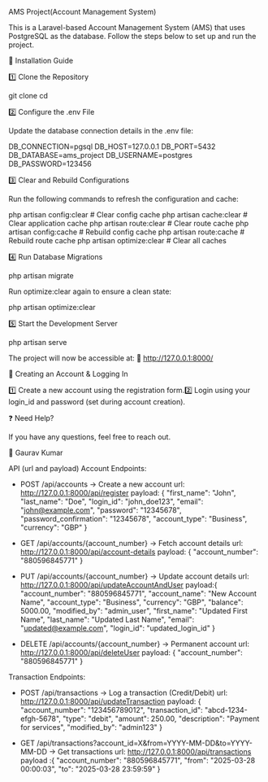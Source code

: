 AMS Project(Account Management System)

This is a Laravel-based Account Management System (AMS) that uses PostgreSQL as the database. Follow the steps below to set up and run the project.

🚀 Installation Guide

1️⃣ Clone the Repository

git clone <repository-url>
cd <project-directory>

2️⃣ Configure the .env File

Update the database connection details in the .env file:

DB_CONNECTION=pgsql
DB_HOST=127.0.0.1
DB_PORT=5432
DB_DATABASE=ams_project
DB_USERNAME=postgres
DB_PASSWORD=123456

3️⃣ Clear and Rebuild Configurations

Run the following commands to refresh the configuration and cache:

php artisan config:clear       # Clear config cache
php artisan cache:clear        # Clear application cache
php artisan route:clear        # Clear route cache
php artisan config:cache       # Rebuild config cache
php artisan route:cache        # Rebuild route cache
php artisan optimize:clear     # Clear all caches

4️⃣ Run Database Migrations

php artisan migrate

Run optimize:clear again to ensure a clean state:

php artisan optimize:clear

5️⃣ Start the Development Server

php artisan serve

The project will now be accessible at:
🔗 http://127.0.0.1:8000/

👤 Creating an Account & Logging In

1️⃣ Create a new account using the registration form.2️⃣ Login using your login_id and password (set during account creation).

❓ Need Help?

If you have any questions, feel free to reach out.

👤 Gaurav Kumar


API (url and payload)
Account Endpoints:
- POST /api/accounts -> Create a new account
url: http://127.0.0.1:8000/api/register
payload:
{
    "first_name": "John",
    "last_name": "Doe",
    "login_id": "john_doe123",
    "email": "john@example.com",
    "password": "12345678",
    "password_confirmation": "12345678",
    "account_type": "Business",
    "currency": "GBP"
}

- GET /api/accounts/{account_number} -> Fetch account details
url: http://127.0.0.1:8000/api/account-details
payload:
{
    "account_number": "880596845771"
}



- PUT /api/accounts/{account_number} -> Update account details
url: http://127.0.0.1:8000/api/updateAccountAndUser
payload:{
    "account_number": "880596845771",
    "account_name": "New Account Name",
    "account_type": "Business",
    "currency": "GBP",
    "balance": 5000.00,
    "modified_by": "admin_user",
    "first_name": "Updated First Name",
    "last_name": "Updated Last Name",
    "email": "updated@example.com",
    "login_id": "updated_login_id"
}




- DELETE /api/accounts/{account_number} -> Permanent account
url: http://127.0.0.1:8000/api/deleteUser
payload:
{
    "account_number": "880596845771"
}


Transaction Endpoints:

- POST /api/transactions -> Log a transaction (Credit/Debit)
url: http://127.0.0.1:8000/api/updateTransaction
payload:
{
    "account_number": "123456789012",
    "transaction_id": "abcd-1234-efgh-5678",
    "type": "debit",
    "amount": 250.00,
    "description": "Payment for services",
    "modified_by": "admin123"
}


- GET /api/transactions?account_id=X&from=YYYY-MM-DD&to=YYYY-MM-DD -> Get transactions
url: http://127.0.0.1:8000/api/transactions
payload :{
    "account_number": "880596845771",
    "from": "2025-03-28 00:00:03",
    "to": "2025-03-28 23:59:59"
}
